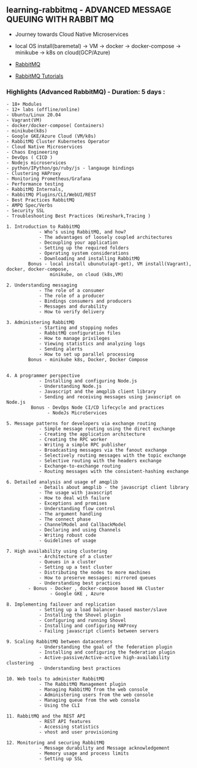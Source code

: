 ## learning-rabbitmq - ADVANCED MESSAGE QUEUING WITH RABBIT MQ 
  - Journey towards Cloud Native Microservices 
  - local OS install(baremetal) -> VM -> docker -> docker-compose -> minikube -> k8s on cloud(GCP/Azure)
  
  - [RabbitMQ](https://www.rabbitmq.com/)
  - [RabbitMQ Tutorials](https://github.com/rabbitmq/rabbitmq-tutorials)

### Highlights (Advanced RabbitMQ) - Duration: 5 days : 
    - 18+ Modules
    - 12+ labs (offline/online)
    - Ubuntu/Linux 20.04
    - Vagrant(VM)
    - docker/docker-compose( Containers)
    - minikube(k8s)
    - Google GKE/Azure Cloud (VM/k8s)
    - RabbitMQ Cluster Kubernetes Operator
    - Cloud Native Microservices
    - Chaos Engineering
    - DevOps ( CICD )
    - Nodejs microservices
    - python/IPython/go/ruby/js - langauge bindings
    - Clustering HAProxy
    - Monitoring Prometheus/Grafana
    - Performance testing
    - RabbitMQ Internals,
    - RabbitMQ Plugins/CLI/WebUI/REST
    - Best Practices RabbitMQ
    - AMPQ Spec/Verbs
    - Security SSL
    - Troubleshooting Best Practices (Wireshark,Tracing )
 
```
1. Introduction to RabbitMQ
            - Who’s using RabbitMQ, and how?
            - The advantages of loosely coupled architectures
            - Decoupling your application
            - Setting up the required folders
            - Operating system considerations
            - Downloading and installing RabbitMQ
        Bonus - local install ubunutu(apt-get), VM install(Vagrant), docker, docker-compose,
                minikube, on cloud (k8s,VM)

2. Understanding messaging
            - The role of a consumer
            - The role of a producer
            - Bindings consumers and producers
            - Messages and durability
            - How to verify delivery

3. Administering RabbitMQ
            - Starting and stopping nodes
            - RabbitMQ configuration files
            - How to manage privileges
            - Viewing statistics and analyzing logs
            - Sending alerts
            - How to set up parallel processing
        Bonus - minikube k8s, Docker, Docker Compose
              

4. A programmer perspective
            - Installing and configuring Node.js
            - Understanding Node.js
            - Javascript and the amqplib client library
            - Sending and receiving messages using javascript on Node.js
         Bonus - DevOps Node CI/CD lifecycle and practices  
               - NodeJs MicroServices
               
5. Message patterns for developers via exchange routing
            - Simple message routing using the direct exchange
            - Creating the application architecture
            - Creating the RPC worker
            - Writing a simple RPC publisher
            - Broadcasting messages via the fanout exchange
            - Selectively routing messages with the topic exchange
            - Selective routing with the headers exchange
            - Exchange-to-exchange routing
            - Routing messages with the consistent-hashing exchange

6. Detailed analysis and usage of amqplib
            - Details about amqplib - the javascript client library
            - The usage with javascript
            - How to deal with failure
            - Exceptions and promises
            - Understanding flow control
            - The argument handling
            - The connect phase
            - ChannelModel and CallbackModel
            - Declaring and using Channels
            - Writing robust code
            - Guidelines of usage

7. High availability using clustering
            - Architecture of a cluster
            - Queues in a cluster
            - Setting up a test cluster
            - Distributing the nodes to more machines
            - How to preserve messages: mirrored queues
            - Understanding best practices
        - Bonus - Docker , docker-compose based HA Cluster
                - Google GKE , Azure 

8. Implementing failover and replication
            - Setting up a load balancer-based master/slave
            - Installing the Shovel plugin
            - Configuring and running Shovel
            - Installing and configuring HAProxy
            - Failing javascript clients between servers

9. Scaling RabbitMQ between datacenters
            - Understanding the goal of the federation plugin
            - Installing and configuring the federation plugin
            - Active-passive/Active-active high-availability clustering
            - Understanding best practices

10. Web tools to administer RabbitMQ
            - The RabbitMQ Management plugin
            - Managing RabbitMQ from the web console
            - Administering users from the web console
            - Managing queue from the web console
            - Using the CLI

11. RabbitMQ and the REST API
            - REST API features
            - Accessing statistics
            - vhost and user provisioning

12. Monitoring and securing RabbitMQ
            - Message durability and Message acknowledgement
            - Memory usage and process limits
            - Setting up SSL    
